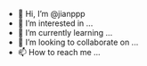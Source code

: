 - 👋 Hi, I’m @jianppp
- 👀 I’m interested in ...
- 🌱 I’m currently learning ...
- 💞️ I’m looking to collaborate on ...
- 📫 How to reach me ...

<!---
jianppp/jianppp is a ✨ special ✨ repository because its `README.md` (this file) appears on your GitHub profile.
You can click the Preview link to take a look at your changes.
--->
